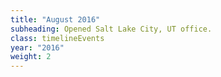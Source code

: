 ```yaml
---
title: "August 2016"
subheading: Opened Salt Lake City, UT office.
class: timelineEvents
year: "2016"
weight: 2
---
```

